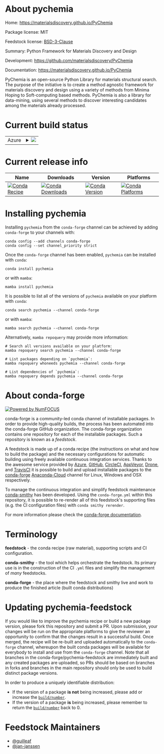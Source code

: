 About pychemia
==============

Home: https://materialsdiscovery.github.io/PyChemia

Package license: MIT

Feedstock license: [BSD-3-Clause](https://github.com/conda-forge/pychemia-feedstock/blob/main/LICENSE.txt)

Summary: Python Framework for Materials Discovery and Design

Development: https://github.com/materialsdiscovery/PyChemia

Documentation: https://materialsdiscovery.github.io/PyChemia

PyChemia is an open-source Python Library for materials structural
search. The purpose of the initiative is to create a method agnostic
framework for materials discovery and design using a variety of
methods from Minima Hoping to Soft-computing based methods. PyChemia
is also a library for data-mining, using several methods to discover
interesting candidates among the materials already processed.


Current build status
====================


<table>
    
  <tr>
    <td>Azure</td>
    <td>
      <details>
        <summary>
          <a href="https://dev.azure.com/conda-forge/feedstock-builds/_build/latest?definitionId=10049&branchName=main">
            <img src="https://dev.azure.com/conda-forge/feedstock-builds/_apis/build/status/pychemia-feedstock?branchName=main">
          </a>
        </summary>
        <table>
          <thead><tr><th>Variant</th><th>Status</th></tr></thead>
          <tbody><tr>
              <td>linux_64_python3.10.____cpython</td>
              <td>
                <a href="https://dev.azure.com/conda-forge/feedstock-builds/_build/latest?definitionId=10049&branchName=main">
                  <img src="https://dev.azure.com/conda-forge/feedstock-builds/_apis/build/status/pychemia-feedstock?branchName=main&jobName=linux&configuration=linux%20linux_64_python3.10.____cpython" alt="variant">
                </a>
              </td>
            </tr><tr>
              <td>linux_64_python3.11.____cpython</td>
              <td>
                <a href="https://dev.azure.com/conda-forge/feedstock-builds/_build/latest?definitionId=10049&branchName=main">
                  <img src="https://dev.azure.com/conda-forge/feedstock-builds/_apis/build/status/pychemia-feedstock?branchName=main&jobName=linux&configuration=linux%20linux_64_python3.11.____cpython" alt="variant">
                </a>
              </td>
            </tr><tr>
              <td>linux_64_python3.8.____73_pypy</td>
              <td>
                <a href="https://dev.azure.com/conda-forge/feedstock-builds/_build/latest?definitionId=10049&branchName=main">
                  <img src="https://dev.azure.com/conda-forge/feedstock-builds/_apis/build/status/pychemia-feedstock?branchName=main&jobName=linux&configuration=linux%20linux_64_python3.8.____73_pypy" alt="variant">
                </a>
              </td>
            </tr><tr>
              <td>linux_64_python3.8.____cpython</td>
              <td>
                <a href="https://dev.azure.com/conda-forge/feedstock-builds/_build/latest?definitionId=10049&branchName=main">
                  <img src="https://dev.azure.com/conda-forge/feedstock-builds/_apis/build/status/pychemia-feedstock?branchName=main&jobName=linux&configuration=linux%20linux_64_python3.8.____cpython" alt="variant">
                </a>
              </td>
            </tr><tr>
              <td>linux_64_python3.9.____73_pypy</td>
              <td>
                <a href="https://dev.azure.com/conda-forge/feedstock-builds/_build/latest?definitionId=10049&branchName=main">
                  <img src="https://dev.azure.com/conda-forge/feedstock-builds/_apis/build/status/pychemia-feedstock?branchName=main&jobName=linux&configuration=linux%20linux_64_python3.9.____73_pypy" alt="variant">
                </a>
              </td>
            </tr><tr>
              <td>linux_64_python3.9.____cpython</td>
              <td>
                <a href="https://dev.azure.com/conda-forge/feedstock-builds/_build/latest?definitionId=10049&branchName=main">
                  <img src="https://dev.azure.com/conda-forge/feedstock-builds/_apis/build/status/pychemia-feedstock?branchName=main&jobName=linux&configuration=linux%20linux_64_python3.9.____cpython" alt="variant">
                </a>
              </td>
            </tr><tr>
              <td>osx_64_python3.10.____cpython</td>
              <td>
                <a href="https://dev.azure.com/conda-forge/feedstock-builds/_build/latest?definitionId=10049&branchName=main">
                  <img src="https://dev.azure.com/conda-forge/feedstock-builds/_apis/build/status/pychemia-feedstock?branchName=main&jobName=osx&configuration=osx%20osx_64_python3.10.____cpython" alt="variant">
                </a>
              </td>
            </tr><tr>
              <td>osx_64_python3.11.____cpython</td>
              <td>
                <a href="https://dev.azure.com/conda-forge/feedstock-builds/_build/latest?definitionId=10049&branchName=main">
                  <img src="https://dev.azure.com/conda-forge/feedstock-builds/_apis/build/status/pychemia-feedstock?branchName=main&jobName=osx&configuration=osx%20osx_64_python3.11.____cpython" alt="variant">
                </a>
              </td>
            </tr><tr>
              <td>osx_64_python3.8.____73_pypy</td>
              <td>
                <a href="https://dev.azure.com/conda-forge/feedstock-builds/_build/latest?definitionId=10049&branchName=main">
                  <img src="https://dev.azure.com/conda-forge/feedstock-builds/_apis/build/status/pychemia-feedstock?branchName=main&jobName=osx&configuration=osx%20osx_64_python3.8.____73_pypy" alt="variant">
                </a>
              </td>
            </tr><tr>
              <td>osx_64_python3.8.____cpython</td>
              <td>
                <a href="https://dev.azure.com/conda-forge/feedstock-builds/_build/latest?definitionId=10049&branchName=main">
                  <img src="https://dev.azure.com/conda-forge/feedstock-builds/_apis/build/status/pychemia-feedstock?branchName=main&jobName=osx&configuration=osx%20osx_64_python3.8.____cpython" alt="variant">
                </a>
              </td>
            </tr><tr>
              <td>osx_64_python3.9.____73_pypy</td>
              <td>
                <a href="https://dev.azure.com/conda-forge/feedstock-builds/_build/latest?definitionId=10049&branchName=main">
                  <img src="https://dev.azure.com/conda-forge/feedstock-builds/_apis/build/status/pychemia-feedstock?branchName=main&jobName=osx&configuration=osx%20osx_64_python3.9.____73_pypy" alt="variant">
                </a>
              </td>
            </tr><tr>
              <td>osx_64_python3.9.____cpython</td>
              <td>
                <a href="https://dev.azure.com/conda-forge/feedstock-builds/_build/latest?definitionId=10049&branchName=main">
                  <img src="https://dev.azure.com/conda-forge/feedstock-builds/_apis/build/status/pychemia-feedstock?branchName=main&jobName=osx&configuration=osx%20osx_64_python3.9.____cpython" alt="variant">
                </a>
              </td>
            </tr><tr>
              <td>win_64_python3.10.____cpython</td>
              <td>
                <a href="https://dev.azure.com/conda-forge/feedstock-builds/_build/latest?definitionId=10049&branchName=main">
                  <img src="https://dev.azure.com/conda-forge/feedstock-builds/_apis/build/status/pychemia-feedstock?branchName=main&jobName=win&configuration=win%20win_64_python3.10.____cpython" alt="variant">
                </a>
              </td>
            </tr><tr>
              <td>win_64_python3.11.____cpython</td>
              <td>
                <a href="https://dev.azure.com/conda-forge/feedstock-builds/_build/latest?definitionId=10049&branchName=main">
                  <img src="https://dev.azure.com/conda-forge/feedstock-builds/_apis/build/status/pychemia-feedstock?branchName=main&jobName=win&configuration=win%20win_64_python3.11.____cpython" alt="variant">
                </a>
              </td>
            </tr><tr>
              <td>win_64_python3.8.____73_pypy</td>
              <td>
                <a href="https://dev.azure.com/conda-forge/feedstock-builds/_build/latest?definitionId=10049&branchName=main">
                  <img src="https://dev.azure.com/conda-forge/feedstock-builds/_apis/build/status/pychemia-feedstock?branchName=main&jobName=win&configuration=win%20win_64_python3.8.____73_pypy" alt="variant">
                </a>
              </td>
            </tr><tr>
              <td>win_64_python3.8.____cpython</td>
              <td>
                <a href="https://dev.azure.com/conda-forge/feedstock-builds/_build/latest?definitionId=10049&branchName=main">
                  <img src="https://dev.azure.com/conda-forge/feedstock-builds/_apis/build/status/pychemia-feedstock?branchName=main&jobName=win&configuration=win%20win_64_python3.8.____cpython" alt="variant">
                </a>
              </td>
            </tr><tr>
              <td>win_64_python3.9.____73_pypy</td>
              <td>
                <a href="https://dev.azure.com/conda-forge/feedstock-builds/_build/latest?definitionId=10049&branchName=main">
                  <img src="https://dev.azure.com/conda-forge/feedstock-builds/_apis/build/status/pychemia-feedstock?branchName=main&jobName=win&configuration=win%20win_64_python3.9.____73_pypy" alt="variant">
                </a>
              </td>
            </tr><tr>
              <td>win_64_python3.9.____cpython</td>
              <td>
                <a href="https://dev.azure.com/conda-forge/feedstock-builds/_build/latest?definitionId=10049&branchName=main">
                  <img src="https://dev.azure.com/conda-forge/feedstock-builds/_apis/build/status/pychemia-feedstock?branchName=main&jobName=win&configuration=win%20win_64_python3.9.____cpython" alt="variant">
                </a>
              </td>
            </tr>
          </tbody>
        </table>
      </details>
    </td>
  </tr>
</table>

Current release info
====================

| Name | Downloads | Version | Platforms |
| --- | --- | --- | --- |
| [![Conda Recipe](https://img.shields.io/badge/recipe-pychemia-green.svg)](https://anaconda.org/conda-forge/pychemia) | [![Conda Downloads](https://img.shields.io/conda/dn/conda-forge/pychemia.svg)](https://anaconda.org/conda-forge/pychemia) | [![Conda Version](https://img.shields.io/conda/vn/conda-forge/pychemia.svg)](https://anaconda.org/conda-forge/pychemia) | [![Conda Platforms](https://img.shields.io/conda/pn/conda-forge/pychemia.svg)](https://anaconda.org/conda-forge/pychemia) |

Installing pychemia
===================

Installing `pychemia` from the `conda-forge` channel can be achieved by adding `conda-forge` to your channels with:

```
conda config --add channels conda-forge
conda config --set channel_priority strict
```

Once the `conda-forge` channel has been enabled, `pychemia` can be installed with `conda`:

```
conda install pychemia
```

or with `mamba`:

```
mamba install pychemia
```

It is possible to list all of the versions of `pychemia` available on your platform with `conda`:

```
conda search pychemia --channel conda-forge
```

or with `mamba`:

```
mamba search pychemia --channel conda-forge
```

Alternatively, `mamba repoquery` may provide more information:

```
# Search all versions available on your platform:
mamba repoquery search pychemia --channel conda-forge

# List packages depending on `pychemia`:
mamba repoquery whoneeds pychemia --channel conda-forge

# List dependencies of `pychemia`:
mamba repoquery depends pychemia --channel conda-forge
```


About conda-forge
=================

[![Powered by
NumFOCUS](https://img.shields.io/badge/powered%20by-NumFOCUS-orange.svg?style=flat&colorA=E1523D&colorB=007D8A)](https://numfocus.org)

conda-forge is a community-led conda channel of installable packages.
In order to provide high-quality builds, the process has been automated into the
conda-forge GitHub organization. The conda-forge organization contains one repository
for each of the installable packages. Such a repository is known as a *feedstock*.

A feedstock is made up of a conda recipe (the instructions on what and how to build
the package) and the necessary configurations for automatic building using freely
available continuous integration services. Thanks to the awesome service provided by
[Azure](https://azure.microsoft.com/en-us/services/devops/), [GitHub](https://github.com/),
[CircleCI](https://circleci.com/), [AppVeyor](https://www.appveyor.com/),
[Drone](https://cloud.drone.io/welcome), and [TravisCI](https://travis-ci.com/)
it is possible to build and upload installable packages to the
[conda-forge](https://anaconda.org/conda-forge) [Anaconda-Cloud](https://anaconda.org/)
channel for Linux, Windows and OSX respectively.

To manage the continuous integration and simplify feedstock maintenance
[conda-smithy](https://github.com/conda-forge/conda-smithy) has been developed.
Using the ``conda-forge.yml`` within this repository, it is possible to re-render all of
this feedstock's supporting files (e.g. the CI configuration files) with ``conda smithy rerender``.

For more information please check the [conda-forge documentation](https://conda-forge.org/docs/).

Terminology
===========

**feedstock** - the conda recipe (raw material), supporting scripts and CI configuration.

**conda-smithy** - the tool which helps orchestrate the feedstock.
                   Its primary use is in the construction of the CI ``.yml`` files
                   and simplify the management of *many* feedstocks.

**conda-forge** - the place where the feedstock and smithy live and work to
                  produce the finished article (built conda distributions)


Updating pychemia-feedstock
===========================

If you would like to improve the pychemia recipe or build a new
package version, please fork this repository and submit a PR. Upon submission,
your changes will be run on the appropriate platforms to give the reviewer an
opportunity to confirm that the changes result in a successful build. Once
merged, the recipe will be re-built and uploaded automatically to the
`conda-forge` channel, whereupon the built conda packages will be available for
everybody to install and use from the `conda-forge` channel.
Note that all branches in the conda-forge/pychemia-feedstock are
immediately built and any created packages are uploaded, so PRs should be based
on branches in forks and branches in the main repository should only be used to
build distinct package versions.

In order to produce a uniquely identifiable distribution:
 * If the version of a package **is not** being increased, please add or increase
   the [``build/number``](https://docs.conda.io/projects/conda-build/en/latest/resources/define-metadata.html#build-number-and-string).
 * If the version of a package **is** being increased, please remember to return
   the [``build/number``](https://docs.conda.io/projects/conda-build/en/latest/resources/define-metadata.html#build-number-and-string)
   back to 0.

Feedstock Maintainers
=====================

* [@guilleaf](https://github.com/guilleaf/)
* [@jan-janssen](https://github.com/jan-janssen/)

